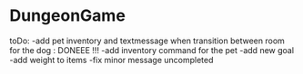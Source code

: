# DungeonGame
 
toDo:
-add pet inventory and textmessage when transition between room for the dog : DONEEE !!!
-add inventory command for the pet
-add new goal 
-add weight to items
-fix minor message uncompleted